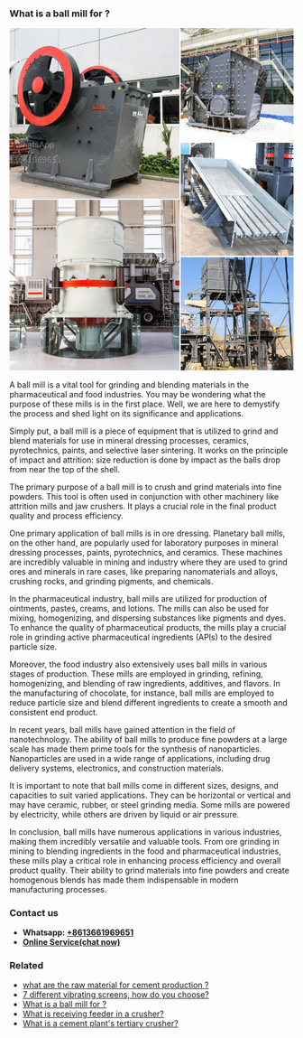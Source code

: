 <h3>What is a ball mill for ?</h3><img src='1701743127.jpg' alt=''><p>A ball mill is a vital tool for grinding and blending materials in the pharmaceutical and food industries. You may be wondering what the purpose of these mills is in the first place. Well, we are here to demystify the process and shed light on its significance and applications.</p><p>Simply put, a ball mill is a piece of equipment that is utilized to grind and blend materials for use in mineral dressing processes, ceramics, pyrotechnics, paints, and selective laser sintering. It works on the principle of impact and attrition: size reduction is done by impact as the balls drop from near the top of the shell.</p><p>The primary purpose of a ball mill is to crush and grind materials into fine powders. This tool is often used in conjunction with other machinery like attrition mills and jaw crushers. It plays a crucial role in the final product quality and process efficiency.</p><p>One primary application of ball mills is in ore dressing. Planetary ball mills, on the other hand, are popularly used for laboratory purposes in mineral dressing processes, paints, pyrotechnics, and ceramics. These machines are incredibly valuable in mining and industry where they are used to grind ores and minerals in rare cases, like preparing nanomaterials and alloys, crushing rocks, and grinding pigments, and chemicals.</p><p>In the pharmaceutical industry, ball mills are utilized for production of ointments, pastes, creams, and lotions. The mills can also be used for mixing, homogenizing, and dispersing substances like pigments and dyes. To enhance the quality of pharmaceutical products, the mills play a crucial role in grinding active pharmaceutical ingredients (APIs) to the desired particle size.</p><p>Moreover, the food industry also extensively uses ball mills in various stages of production. These mills are employed in grinding, refining, homogenizing, and blending of raw ingredients, additives, and flavors. In the manufacturing of chocolate, for instance, ball mills are employed to reduce particle size and blend different ingredients to create a smooth and consistent end product.</p><p>In recent years, ball mills have gained attention in the field of nanotechnology. The ability of ball mills to produce fine powders at a large scale has made them prime tools for the synthesis of nanoparticles. Nanoparticles are used in a wide range of applications, including drug delivery systems, electronics, and construction materials.</p><p>It is important to note that ball mills come in different sizes, designs, and capacities to suit varied applications. They can be horizontal or vertical and may have ceramic, rubber, or steel grinding media. Some mills are powered by electricity, while others are driven by liquid or air pressure.</p><p>In conclusion, ball mills have numerous applications in various industries, making them incredibly versatile and valuable tools. From ore grinding in mining to blending ingredients in the food and pharmaceutical industries, these mills play a critical role in enhancing process efficiency and overall product quality. Their ability to grind materials into fine powders and create homogenous blends has made them indispensable in modern manufacturing processes.</p><h3>Contact us</h3><ul><li><strong>Whatsapp:&nbsp;<a href="https://wa.me/8613661969651">+8613661969651</a></strong></li><li><a href="https://swt.shibang-china.com/?git&amp;zhl&amp;What is a ball mill for "><strong>Online Service(chat now)</strong></a></li></ul><h3>Related</h3><ul><li><a href='what are the raw material for cement production .md'>what are the raw material for cement production ?</a></li><li><a href='7 different vibrating screens how do you choose.md'>7 different vibrating screens, how do you choose?</a></li><li><a href='What is a ball mill for .md'>What is a ball mill for ?</a></li><li><a href='What is receiving feeder in a crusher.md'>What is receiving feeder in a crusher?</a></li><li><a href='What is a cement plants tertiary crusher.md'>What is a cement plant's tertiary crusher?</a></li></ul>